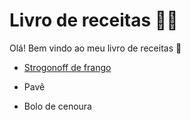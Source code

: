 # Livro de receitas :man_cook:

Olá! Bem vindo ao meu livro de receitas :wave:

- [Strogonoff de frango](https://www.tudogostoso.com.br/receita/2462-strogonoff-de-frango.html)  

- Pavê

- Bolo de cenoura
